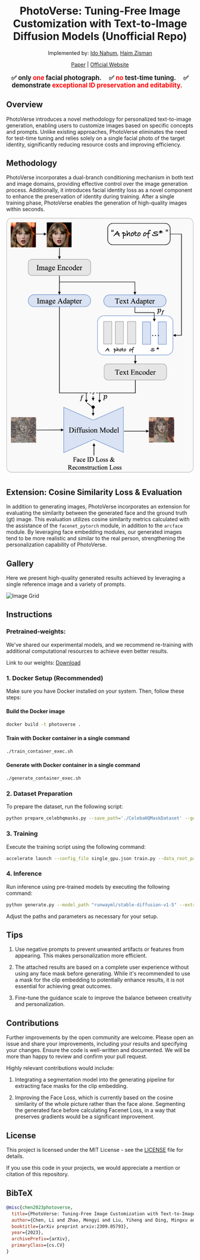 <div align="center">

# PhotoVerse: Tuning-Free Image Customization with Text-to-Image Diffusion Models (Unofficial Repo)
Implemented by: [Ido Nahum](https://github.com/idonahum), [Haim Zisman](https://github.com/Haimzis) 

[Paper](https://arxiv.org/abs/2309.05793) | [Official Website](https://photoverse2d.github.io/)
</div>

<p class="serif" style="text-align: center; font-weight: bold; font-size: 1.2em">
  ✅ only <span style="color: red; font-weight: bold">one</span> facial photograph.&nbsp;&nbsp;&nbsp;&nbsp;
  ✅ <b><span style="color: red; font-weight: bold">no</span> test-time tuning.&nbsp;&nbsp;&nbsp;&nbsp;</b>
  ✅ <b>demonstrate <span style="color: red; font-weight: bold">exceptional ID preservation and editability.</span>&nbsp;&nbsp;&nbsp;&nbsp;</b>
</p>

## Overview

PhotoVerse introduces a novel methodology for personalized text-to-image generation, enabling users to customize images based on specific concepts and prompts. Unlike existing approaches, PhotoVerse eliminates the need for test-time tuning and relies solely on a single facial photo of the target identity, significantly reducing resource costs and improving efficiency.

## Methodology

PhotoVerse incorporates a dual-branch conditioning mechanism in both text and image domains, providing effective control over the image generation process. Additionally, it introduces facial identity loss as a novel component to enhance the preservation of identity during training. After a single training phase, PhotoVerse enables the generation of high-quality images within seconds.

![Framework](figs/framework.png)

## Extension: Cosine Similarity Loss & Evaluation

In addition to generating images, PhotoVerse incorporates an extension for evaluating the similarity between the generated face and the ground truth (gt) image. This evaluation utilizes cosine similarity metrics calculated with the assistance of the `facenet_pytorch` module, in addition to the `arcface` module. By leveraging face embedding modules, our generated images tend to be more realistic and similar to the real person, strengthening the personalization capability of PhotoVerse.


## Gallery

Here we present high-quality generated results achieved by leveraging a single reference image and a variety of prompts.

![Image Grid](figs/image_grid.png)


## Instructions

### Pretrained-weights:
We've shared our experimental models, and we recommend re-training with additional computational resources to achieve even better results.

Link to our weights: [Download](https://tinyurl.com/PhotoVerse)

### 1. Docker Setup (Recommended)

Make sure you have Docker installed on your system. Then, follow these steps:

#### Build the Docker image
```bash
docker build -t photoverse .
```
#### Train with Docker container in a single command
```bash
./train_container_exec.sh
```
#### Generate with Docker container in a single command
```bash
./generate_container_exec.sh
```

### 2. Dataset Preparation

To prepare the dataset, run the following script:
```bash
python prepare_celebhqmasks.py --save_path='./CelebaHQMaskDataset' --gdrive_file_id='1RGiGeumP_xVDN4RBC0K2m7Vh43IKSUPn' --force_download --force_extract --force_mask_creation --force_split
```

### 3. Training

Execute the training script using the following command:
```bash
accelerate launch --config_file single_gpu.json train.py --data_root_path CelebaHQMaskDataset/train --mask_subfolder masks --output_dir photoverse_arcface_lora --max_train_steps 40000 --train_batch_size 16  --pretrained_photoverse_path weights/photoverse_final_with_lora_config.pt --report_to wandb --face_loss facenet
```

### 4. Inference

Run inference using pre-trained models by executing the following command:
```bash
python generate.py --model_path "runwayml/stable-diffusion-v1-5" --extra_num_tokens 4 --encoder_layers_idx 4 8 12 16 --guidance_scale 1.0 --checkpoint_path "exp1/40k_simple.pt" --input_image_path 'CelebaHQMaskDataset/train/images/23.jpg' --output_image_path "generated_image" --num_timesteps 50 --results_dir "results" --text "a photo of a {}"
```
Adjust the paths and parameters as necessary for your setup.

## Tips
1. Use negative prompts to prevent unwanted artifacts or features from appearing. This makes personalization more efficient.

2. The attached results are based on a complete user experience without using any face mask before generating. While it's recommended to use a mask for the clip embedding to potentially enhance results, it is not essential for achieving great outcomes.

3. Fine-tune the guidance scale to improve the balance between creativity and personalization.

## Contributions
Further improvements by the open community are welcome. Please open an issue and share your improvements, including your results and specifying your changes. Ensure the code is well-written and documented. We will be more than happy to review and confirm your pull request.

Highly relevant contributions would include:
1. Integrating a segmentation model into the generating pipeline for extracting face masks for the clip embedding.

2. Improving the Face Loss, which is currently based on the cosine similarity of the whole picture rather than the face alone. Segmenting the generated face before calculating Facenet Loss, in a way that preserves gradients would be a significant improvement.

## License

This project is licensed under the MIT License - see the [LICENSE](LICENSE) file for details.

If you use this code in your projects, we would appreciate a mention or citation of this repository.

## BibTeX

```bibtex
@misc{chen2023photoverse,
  title={PhotoVerse: Tuning-Free Image Customization with Text-to-Image Diffusion Models},
  author={Chen, Li and Zhao, Mengyi and Liu, Yiheng and Ding, Mingxu and Song, Yangyang and Wang, Shizun and Wang, Xu and Yang, Hao and Liu, Jing and Du, Kang and others},
  booktitle={arXiv preprint arxiv:2309.05793},
  year={2023},
  archivePrefix={arXiv},
  primaryClass={cs.CV}
}
